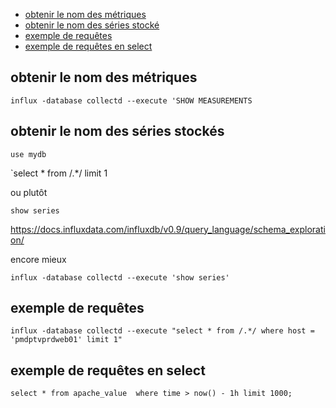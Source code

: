 * [obtenir le nom des métriques](#obtenir-le-nom-des-métriques)
* [obtenir le nom des séries stocké](#obtenir-le-nom-des-séries-stockés)
* [exemple de requêtes](#exemple-de-requêtes)
* [exemple de requêtes en select](#exemple-de-requêtes-en-select)


## obtenir le nom des métriques

```influx -database collectd --execute 'SHOW MEASUREMENTS```

## obtenir le nom des séries stockés

```use mydb```

`select * from /.*/ limit 1

ou plutôt 

 `show series` 

https://docs.influxdata.com/influxdb/v0.9/query_language/schema_exploration/

encore mieux 

`influx -database collectd --execute 'show series'`

## exemple de requêtes

`influx -database collectd --execute "select * from /.*/ where host = 'pmdptvprdweb01' limit 1"`

## exemple de requêtes en select

```
select * from apache_value  where time > now() - 1h limit 1000;
```
